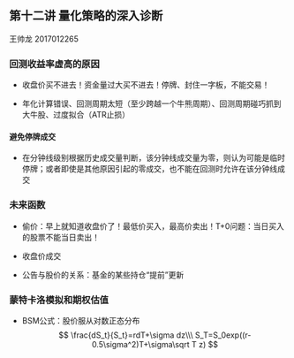 ## 第十二讲 量化策略的深入诊断

王帅龙 2017012265

### 回测收益率虚高的原因

- 收盘价买不进去！资金量过大买不进去！停牌、封住一字板，不能交易！

- 年化计算错误、回测周期太短（至少跨越一个牛熊周期）、回测周期碰巧抓到大牛股、过度拟合（ATR止损）

#### 避免停牌成交

- 在分钟线级别根据历史成交量判断，该分钟线成交量为零，则认为可能是临时停牌；或者即使是其他原因引起的零成交，也不能在回测时允许在该分钟线成交

### 未来函数

- 偷价：早上就知道收盘价了！最低价买入，最高价卖出！T+0问题：当日买入的股票不能当日卖出！

- 收盘价成交

- 公告与股价的关系：基金的某些持仓“提前”更新

### 蒙特卡洛模拟和期权估值

- BSM公式：股价服从对数正态分布
  $$
  \frac{dS_t}{S_t}=rdT+\sigma dz\\\
  S_T=S_0exp((r-0.5\sigma^2)T+\sigma\sqrt T z)
  $$
  

